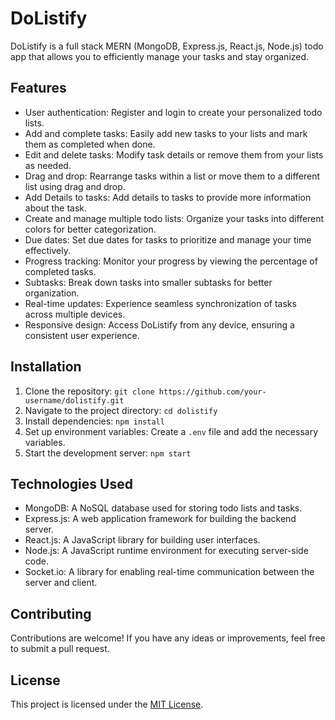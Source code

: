 # DoListify

DoListify is a full stack MERN (MongoDB, Express.js, React.js, Node.js) todo app that allows you to efficiently manage your tasks and stay organized. 

## Features

- User authentication: Register and login to create your personalized todo lists.
- Add and complete tasks: Easily add new tasks to your lists and mark them as completed when done.
- Edit and delete tasks: Modify task details or remove them from your lists as needed.
- Drag and drop: Rearrange tasks within a list or move them to a different list using drag and drop.
- Add Details to tasks: Add details to tasks to provide more information about the task.
- Create and manage multiple todo lists: Organize your tasks into different colors for better categorization.
- Due dates: Set due dates for tasks to prioritize and manage your time effectively.
- Progress tracking: Monitor your progress by viewing the percentage of completed tasks.
- Subtasks: Break down tasks into smaller subtasks for better organization.
- Real-time updates: Experience seamless synchronization of tasks across multiple devices.
- Responsive design: Access DoListify from any device, ensuring a consistent user experience.

## Installation

1. Clone the repository: `git clone https://github.com/your-username/dolistify.git`
2. Navigate to the project directory: `cd dolistify`
3. Install dependencies: `npm install`
4. Set up environment variables: Create a `.env` file and add the necessary variables.
5. Start the development server: `npm start`

## Technologies Used

- MongoDB: A NoSQL database used for storing todo lists and tasks.
- Express.js: A web application framework for building the backend server.
- React.js: A JavaScript library for building user interfaces.
- Node.js: A JavaScript runtime environment for executing server-side code.
- Socket.io: A library for enabling real-time communication between the server and client.

## Contributing

Contributions are welcome! If you have any ideas or improvements, feel free to submit a pull request.

## License

This project is licensed under the [MIT License](LICENSE).

